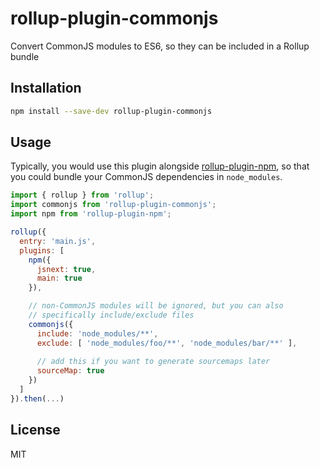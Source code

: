 # rollup-plugin-commonjs

Convert CommonJS modules to ES6, so they can be included in a Rollup bundle


## Installation

```bash
npm install --save-dev rollup-plugin-commonjs
```


## Usage

Typically, you would use this plugin alongside [rollup-plugin-npm](https://github.com/rollup/rollup-plugin-npm), so that you could bundle your CommonJS dependencies in `node_modules`.

```js
import { rollup } from 'rollup';
import commonjs from 'rollup-plugin-commonjs';
import npm from 'rollup-plugin-npm';

rollup({
  entry: 'main.js',
  plugins: [
    npm({
      jsnext: true,
      main: true
    }),

    // non-CommonJS modules will be ignored, but you can also
    // specifically include/exclude files
    commonjs({
      include: 'node_modules/**',
      exclude: [ 'node_modules/foo/**', 'node_modules/bar/**' ],
      
      // add this if you want to generate sourcemaps later
      sourceMap: true
    })
  ]
}).then(...)
```


## License

MIT
